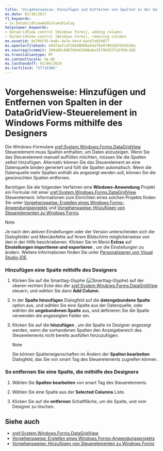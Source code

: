 ```yaml
---
title: 'Vorgehensweise: Hinzufügen und Entfernen von Spalten in der DataGridView-Steuerelement in Windows Forms mithilfe des Designers'
ms.date: 03/30/2017
f1_keywords:
- vs.DataGridViewAddColumnDialog
helpviewer_keywords:
- DataGridView control [Windows Forms], adding columns
- DataGridView control [Windows Forms], removing columns
ms.assetid: 9e709f35-0a8c-4e7e-b4c4-bacb7a834077
ms.openlocfilehash: 444faafcdf284d000be5daf8e97081bbfb5bb38a
ms.sourcegitcommit: 160a88c8087b0e63606e6e35f9bd57fa5f69c168
ms.translationtype: MT
ms.contentlocale: de-DE
ms.lasthandoff: 03/09/2019
ms.locfileid: "57716386"
---
```

# <a name="how-to-add-and-remove-columns-in-the-windows-forms-datagridview-control-using-the-designer"></a>Vorgehensweise: Hinzufügen und Entfernen von Spalten in der DataGridView-Steuerelement in Windows Forms mithilfe des Designers
Die Windows-Formulare <xref:System.Windows.Forms.DataGridView> Steuerelement muss Spalten enthalten, um Daten anzuzeigen. Wenn Sie das Steuerelement manuell auffüllen möchten, müssen Sie die Spalten selbst hinzufügen. Alternativ können Sie das Steuerelement an eine Datenquelle binden generiert und füllt die Spalten automatisch. Wenn die Datenquelle mehr Spalten enthält als angezeigt werden soll, können Sie die gewünschten Spalten entfernen.  
  
 Benötigen Sie die folgenden Verfahren eine **Windows-Anwendung** Projekt ein Formular mit einer <xref:System.Windows.Forms.DataGridView> Steuerelement. Informationen zum Einrichten eines solchen Projekts finden Sie unter [Vorgehensweise: Erstellen eines Windows Forms-Anwendungsprojekts](/visualstudio/ide/step-1-create-a-windows-forms-application-project) und [Vorgehensweise: Hinzufügen von Steuerelementen zu Windows Forms](how-to-add-controls-to-windows-forms.md).  
  
> [!NOTE]
>  Je nach den aktiven Einstellungen oder der Version unterscheiden sich die Dialogfelder und Menübefehle auf Ihrem Bildschirm möglicherweise von den in der Hilfe beschriebenen. Klicken Sie im Menü **Extras** auf **Einstellungen importieren und exportieren** , um die Einstellungen zu ändern. Weitere Informationen finden Sie unter [Personalisieren von Visual Studio-IDE](/visualstudio/ide/personalizing-the-visual-studio-ide).  
  
### <a name="to-add-a-column-using-the-designer"></a>Hinzufügen eine Spalte mithilfe des Designers  
  
1.  Klicken Sie auf die Smarttag-Glyphe (![Smarttag-Glyphe](./media/vs-winformsmttagglyph.gif "VS_WinFormSmtTagGlyph")) auf der oberen rechten Ecke des der <xref:System.Windows.Forms.DataGridView> steuern, und wählen Sie dann **Add Column**.  
  
2.  In der **Spalte hinzufügen** Dialogfeld auf die **datengebundene Spalte** option aus, und wählen Sie eine Spalte aus der Datenquelle, oder wählen die **ungebundenen Spalte** aus, und definieren Sie die Spalte verwenden die angezeigten Felder ein.  
  
3.  Klicken Sie auf die **hinzufügen** , um die Spalte im Designer angezeigt werden, wenn die vorhandenen Spalten den Anzeigebereich des Steuerelements nicht bereits ausfüllen hinzuzufügen.  
  
    > [!NOTE]
    >  Sie können Spalteneigenschaften im Ändern der **Spalten bearbeiten** Dialogfeld, das Sie von smart Tag des Steuerelements zugreifen können.  
  
### <a name="to-remove-a-column-using-the-designer"></a>So entfernen Sie eine Spalte, die mithilfe des Designers  
  
1.  Wählen Sie **Spalten bearbeiten** von smart Tag des Steuerelements.  
  
2.  Wählen Sie eine Spalte aus der **Selected Columns** Liste.  
  
3.  Klicken Sie auf die **entfernen** Schaltfläche, um die Spalte, und vom Designer zu löschen.  
  
## <a name="see-also"></a>Siehe auch
- <xref:System.Windows.Forms.DataGridView>
- [Vorgehensweise: Erstellen eines Windows Forms-Anwendungsprojekts](/visualstudio/ide/step-1-create-a-windows-forms-application-project)
- [Vorgehensweise: Hinzufügen von Steuerelementen zu Windows Forms](how-to-add-controls-to-windows-forms.md)
